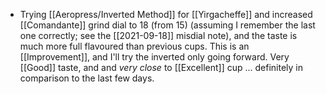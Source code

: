 - Trying [[Aeropress/Inverted Method]] for [[Yirgacheffe]] and increased [[Comandante]] grind dial to 18 (from 15) (assuming I remember the last one correctly; see the [[2021-09-18]] misdial note), and the taste is much more full flavoured than previous cups. This is an [[Improvement]], and I'll try the inverted only going forward. Very [[Good]] taste, and and *very close* to [[Excellent]] cup ... definitely in comparison to the last few days.